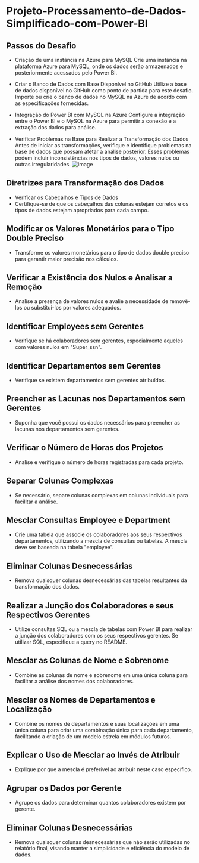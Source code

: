 # Projeto-Processamento-de-Dados-Simplificado-com-Power-BI

 ## Passos do Desafio
- Criação de uma instância na Azure para MySQL
Crie uma instância na plataforma Azure para MySQL, onde os dados serão armazenados e posteriormente acessados pelo Power BI.

- Criar o Banco de Dados com Base Disponível no GitHub
Utilize a base de dados disponível no GitHub como ponto de partida para este desafio. Importe ou crie o banco de dados no MySQL na Azure de acordo com as especificações fornecidas.

- Integração do Power BI com MySQL na Azure
Configure a integração entre o Power BI e o MySQL na Azure para permitir a conexão e a extração dos dados para análise.

- Verificar Problemas na Base para Realizar a Transformação dos Dados
Antes de iniciar as transformações, verifique e identifique problemas na base de dados que possam afetar a análise posterior. Esses problemas podem incluir inconsistências nos tipos de dados, valores nulos ou outras irregularidades.
![image](https://github.com/Elbiabuglio/Projeto-Processamento-de-Dados-Simplificado-com-Power-BI/assets/101484328/4918c26f-2ce1-4a7a-b2b3-45d473338a83)


## Diretrizes para Transformação dos Dados
- Verificar os Cabeçalhos e Tipos de Dados
- Certifique-se de que os cabeçalhos das colunas estejam corretos e os tipos de dados estejam apropriados para cada campo.

## Modificar os Valores Monetários para o Tipo Double Preciso
- Transforme os valores monetários para o tipo de dados double preciso para garantir maior precisão nos cálculos.

## Verificar a Existência dos Nulos e Analisar a Remoção
- Analise a presença de valores nulos e avalie a necessidade de removê-los ou substituí-los por valores adequados.

## Identificar Employees sem Gerentes
- Verifique se há colaboradores sem gerentes, especialmente aqueles com valores nulos em "Super_ssn".

## Identificar Departamentos sem Gerentes
- Verifique se existem departamentos sem gerentes atribuídos.

## Preencher as Lacunas nos Departamentos sem Gerentes
- Suponha que você possui os dados necessários para preencher as lacunas nos departamentos sem gerentes.

## Verificar o Número de Horas dos Projetos
- Analise e verifique o número de horas registradas para cada projeto.

## Separar Colunas Complexas
- Se necessário, separe colunas complexas em colunas individuais para facilitar a análise.

## Mesclar Consultas Employee e Department
- Crie uma tabela que associe os colaboradores aos seus respectivos departamentos, utilizando a mescla de consultas ou tabelas. A mescla deve ser baseada na tabela "employee".

## Eliminar Colunas Desnecessárias
- Remova quaisquer colunas desnecessárias das tabelas resultantes da transformação dos dados.

 ## Realizar a Junção dos Colaboradores e seus Respectivos Gerentes
- Utilize consultas SQL ou a mescla de tabelas com Power BI para realizar a junção dos colaboradores com os seus respectivos gerentes. Se utilizar SQL, especifique a query no README.

## Mesclar as Colunas de Nome e Sobrenome
- Combine as colunas de nome e sobrenome em uma única coluna para facilitar a análise dos nomes dos colaboradores.

## Mesclar os Nomes de Departamentos e Localização
- Combine os nomes de departamentos e suas localizações em uma única coluna para criar uma combinação única para cada departamento, facilitando a criação de um modelo estrela em módulos futuros.

## Explicar o Uso de Mesclar ao Invés de Atribuir
- Explique por que a mescla é preferível ao atribuir neste caso específico.

## Agrupar os Dados por Gerente
- Agrupe os dados para determinar quantos colaboradores existem por gerente.

## Eliminar Colunas Desnecessárias
- Remova quaisquer colunas desnecessárias que não serão utilizadas no relatório final, visando manter a simplicidade e eficiência do modelo de dados.
